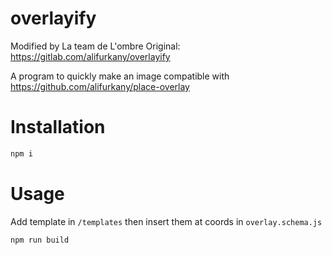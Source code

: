 # overlayify
Modified by La team de L'ombre
Original: https://gitlab.com/alifurkany/overlayify

A program to quickly make an image compatible with https://github.com/alifurkany/place-overlay

# Installation

```bash
npm i
```

# Usage
Add template in `/templates` then insert them at coords in `overlay.schema.js`

```bash
npm run build
```
